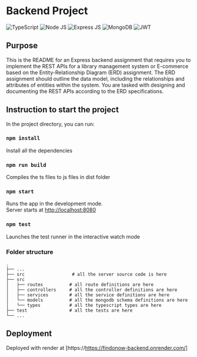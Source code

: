 # Backend Project

![TypeScript](https://img.shields.io/badge/TypeScript-007ACC?style=for-the-badge&logo=typescript&logoColor=white)
![Node JS](https://img.shields.io/badge/Node%20js-339933?style=for-the-badge&logo=nodedotjs&logoColor=white)
![Express JS](https://img.shields.io/badge/Express%20js-000000?style=for-the-badge&logo=express&logoColor=white)
![MongoDB](https://img.shields.io/badge/MongoDB-4EA94B?style=for-the-badge&logo=mongodb&logoColor=white)
![JWT](https://img.shields.io/badge/JWT-000000?style=for-the-badge&logo=JSON%20web%20tokens&logoColor=white)

## Purpose

This is the README for an Express backend assignment that requires you to implement the REST APIs for a library management system or E-commerce based on the Entity-Relationship Diagram (ERD) assignment. The ERD assignment should outline the data model, including the relationships and attributes of entities within the system. You are tasked with designing and documenting the REST APIs according to the ERD specifications.

## Instruction to start the project

In the project directory, you can run:

### `npm install`

Install all the dependencies

### `npm run build`

Compiles the ts files to js files in dist folder

### `npm start`

Runs the app in the development mode.\
Server starts at [http://localhost:8080](http://localhost:8080)

### `npm test`

Launches the test runner in the interactive watch mode

### Folder structure

    .
    ├── ...
    ├── src                  # all the server source code is here
    ├── src
    │   ├── routes          # all route definitions are here
    │   ├── controllers     # all the controller definitions are here
    │   ├── services        # all the service definitions are here
    │   └── models          # all the mongodb schema definitions are here
    │   └── types           # all the typescript types are here
    ├── test                # all the tests are here
    └── ...

## Deployment

Deployed with render at [https://https://findonow-backend.onrender.com/]
